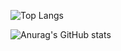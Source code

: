![Top Langs](https://github-readme-stats.vercel.app/api/top-langs/?username=yaansz&theme=synthwave)

![Anurag's GitHub stats](https://github-readme-stats.vercel.app/api?username=yaansz&theme=synthwave)

<!--
**yaansz/yaansz** is a ✨ _special_ ✨ repository because its `README.md` (this file) appears on your GitHub profile.

Here are some ideas to get you started:

- 🔭 I’m currently working on ...
- 🌱 I’m currently learning ...
- 👯 I’m looking to collaborate on ...
- 🤔 I’m looking for help with ...
- 💬 Ask me about ...
- 📫 How to reach me: ...
- 😄 Pronouns: ...
- ⚡ Fun fact: ...
-->
